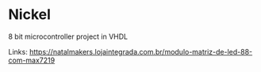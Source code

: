 # Nickel
8 bit microcontroller project in VHDL

Links:
  https://natalmakers.lojaintegrada.com.br/modulo-matriz-de-led-88-com-max7219
